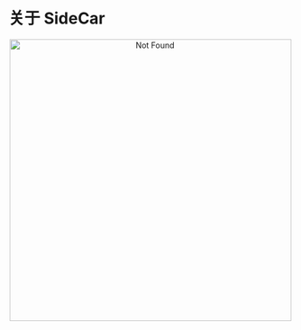 # 关于 SideCar

<div align="center">
  <img src="https://s2.loli.net/2024/03/26/9yGtfw76sXihqpI.png" width="500" alt="Not Found"/>
</div>
